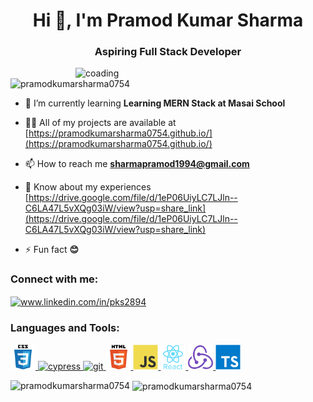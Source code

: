 <h1 align="center">Hi 👋, I'm Pramod Kumar Sharma</h1>
<h3 align="center">Aspiring Full Stack Developer</h3>

<img align="right" alt="coading" width="400" src="https://camo.githubusercontent.com/cae12fddd9d6982901d82580bdf321d81fb299141098ca1c2d4891870827bf17/68747470733a2f2f6d69726f2e6d656469756d2e636f6d2f6d61782f313336302f302a37513379765349765f7430696f4a2d5a2e676966"/>

<p align="left"> <img src="https://komarev.com/ghpvc/?username=pramodkumarsharma0754&label=Profile%20views&color=0e75b6&style=flat" alt="pramodkumarsharma0754" /> </p>

- 🌱 I’m currently learning **Learning MERN Stack at Masai School**

- 👨‍💻 All of my projects are available at [https://pramodkumarsharma0754.github.io/](https://pramodkumarsharma0754.github.io/)

- 📫 How to reach me **sharmapramod1994@gmail.com**

- 📄 Know about my experiences [https://drive.google.com/file/d/1eP06UiyLC7LJln--C6LA47L5vXQg03iW/view?usp=share_link](https://drive.google.com/file/d/1eP06UiyLC7LJln--C6LA47L5vXQg03iW/view?usp=share_link)

- ⚡ Fun fact **😊**

<h3 align="left">Connect with me:</h3>
<p align="left">
<a href="https://linkedin.com/in/www.linkedin.com/in/pks2894" target="blank"><img align="center" src="https://raw.githubusercontent.com/rahuldkjain/github-profile-readme-generator/master/src/images/icons/Social/linked-in-alt.svg" alt="www.linkedin.com/in/pks2894" height="30" width="40" /></a>
</p>

<h3 align="left">Languages and Tools:</h3>
<p align="left"> <a href="https://www.w3schools.com/css/" target="_blank" rel="noreferrer"> <img src="https://raw.githubusercontent.com/devicons/devicon/master/icons/css3/css3-original-wordmark.svg" alt="css3" width="40" height="40"/> </a> <a href="https://www.cypress.io" target="_blank" rel="noreferrer"> <img src="https://raw.githubusercontent.com/simple-icons/simple-icons/6e46ec1fc23b60c8fd0d2f2ff46db82e16dbd75f/icons/cypress.svg" alt="cypress" width="40" height="40"/> </a> <a href="https://git-scm.com/" target="_blank" rel="noreferrer"> <img src="https://www.vectorlogo.zone/logos/git-scm/git-scm-icon.svg" alt="git" width="40" height="40"/> </a> <a href="https://www.w3.org/html/" target="_blank" rel="noreferrer"> <img src="https://raw.githubusercontent.com/devicons/devicon/master/icons/html5/html5-original-wordmark.svg" alt="html5" width="40" height="40"/> </a> <a href="https://developer.mozilla.org/en-US/docs/Web/JavaScript" target="_blank" rel="noreferrer"> <img src="https://raw.githubusercontent.com/devicons/devicon/master/icons/javascript/javascript-original.svg" alt="javascript" width="40" height="40"/> </a> <a href="https://reactjs.org/" target="_blank" rel="noreferrer"> <img src="https://raw.githubusercontent.com/devicons/devicon/master/icons/react/react-original-wordmark.svg" alt="react" width="40" height="40"/> </a> <a href="https://redux.js.org" target="_blank" rel="noreferrer"> <img src="https://raw.githubusercontent.com/devicons/devicon/master/icons/redux/redux-original.svg" alt="redux" width="40" height="40"/> </a> <a href="https://www.typescriptlang.org/" target="_blank" rel="noreferrer"> <img src="https://raw.githubusercontent.com/devicons/devicon/master/icons/typescript/typescript-original.svg" alt="typescript" width="40" height="40"/> </a> </p>

<p><img align="left" src="https://github-readme-stats.vercel.app/api/top-langs?username=pramodkumarsharma0754&show_icons=true&locale=en&layout=compact" alt="pramodkumarsharma0754" /></p>

<p>&nbsp;<img align="center" src="https://github-readme-stats.vercel.app/api?username=pramodkumarsharma0754&show_icons=true&locale=en" alt="pramodkumarsharma0754" /></p>
